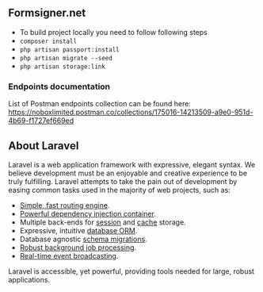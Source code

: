 ## Formsigner.net

- To build project locally you need to follow following steps
- `composer install`
- `php artisan passport:install`
- `php artisan migrate --seed`
- `php artisan storage:link`


### Endpoints documentation
List of Postman endpoints collection can be found here: 
https://noboxlimited.postman.co/collections/175016-14213509-a9e0-951d-4b69-f1727ef669ed


## About Laravel

Laravel is a web application framework with expressive, elegant syntax. We believe development must be an enjoyable and creative experience to be truly fulfilling. Laravel attempts to take the pain out of development by easing common tasks used in the majority of web projects, such as:

- [Simple, fast routing engine](https://laravel.com/docs/routing).
- [Powerful dependency injection container](https://laravel.com/docs/container).
- Multiple back-ends for [session](https://laravel.com/docs/session) and [cache](https://laravel.com/docs/cache) storage.
- Expressive, intuitive [database ORM](https://laravel.com/docs/eloquent).
- Database agnostic [schema migrations](https://laravel.com/docs/migrations).
- [Robust background job processing](https://laravel.com/docs/queues).
- [Real-time event broadcasting](https://laravel.com/docs/broadcasting).

Laravel is accessible, yet powerful, providing tools needed for large, robust applications.
